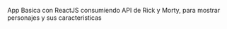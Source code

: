 App Basica con ReactJS consumiendo API de Rick y Morty, para mostrar personajes y sus caracteristicas
